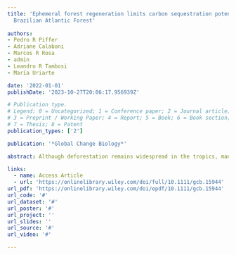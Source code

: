 ```yaml
---
title: 'Ephemeral forest regeneration limits carbon sequestration potential in the
  Brazilian Atlantic Forest'
  
authors:
- Pedro R Piffer
- Adriane Calaboni
- Marcos R Rosa
- admin
- Leandro R Tambosi
- Marı́a Uriarte

date: '2022-01-01'
publishDate: '2023-10-27T20:06:17.956939Z'

# Publication type.
# Legend: 0 = Uncategorized; 1 = Conference paper; 2 = Journal article;
# 3 = Preprint / Working Paper; 4 = Report; 5 = Book; 6 = Book section;
# 7 = Thesis; 8 = Patent
publication_types: ['2']

publication: '*Global Change Biology*'

abstract: Although deforestation remains widespread in the tropics, many places are now experiencing significant forest recovery (i.e., forest transition), offering an optimistic outlook for natural ecosystem recovery and carbon sequestration. Naturally regenerated forests, however, may not persist, so a more nuanced understanding of the drivers of forest change in the tropics is critical to ensure the success of reforestation efforts and carbon sequestration targets. Here we use 35 years of detailed land cover data to investigate forest trajectories in 3014 municipalities in the Brazilian Atlantic Forest (AF), a biodiversity and conservation hotspot. Although deforestation was evident in some regions, deforestation reversals, the typical forest transition trajectory, were the prevalent trend in the AF, accounting for 38% of municipalities. However, simultaneous reforestation reversals in the region (13% of municipalities) suggest that these short‐term increases in native forest cover do not necessarily translate into persistent trends. In the absence of reversals in reforestation, forests in the region could have sequestered 1.75 Pg C, over three times the actual estimated carbon sequestration (0.52 Pg C). We also showed that failure to distinguish native and planted forests would have masked native forest cover loss in the region and overestimated reforestation by 3.2 Mha and carbon sequestration from natural forest regeneration by 0.37 Pg C. Deforestation reversals were prevalent in urbanized municipalities with limited forest cover and high agricultural productivity, highlighting the importance of favorable socioeconomic conditions in promoting reforestation. Successful forest restoration efforts will require development and enforcement of environmental policies that promote forest regeneration and ensure the permanence of regrowing forests. This is crucial not only for the fate and conservation of the AF, but also for other tropical nations to achieve their restoration and carbon sequestration commitments.

links:
  - name: Access Article
  - url: 'https://onlinelibrary.wiley.com/doi/full/10.1111/gcb.15944'
url_pdf: 'https://onlinelibrary.wiley.com/doi/epdf/10.1111/gcb.15944'
url_code: '#'
url_dataset: '#'
url_poster: '#'
url_project: ''
url_slides: ''
url_source: '#'
url_video: '#'

---
```

